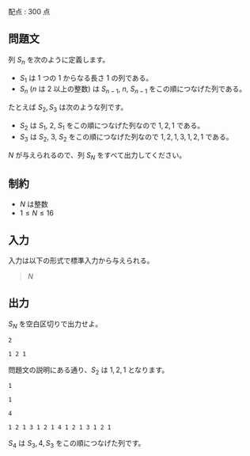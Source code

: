 配点 : $300$ 点

## 問題文

列 $S_n$ を次のように定義します。

- $S_1$ は $1$ つの $1$ からなる長さ $1$ の列である。
- $S_n$ ($n$ は $2$ 以上の整数) は $S_{n-1}$, $n$, $S_{n-1}$ をこの順につなげた列である。

たとえば $S_2,S_3$ は次のような列です。

- $S_2$ は $S_1$, $2$, $S_1$ をこの順につなげた列なので $1,2,1$ である。
- $S_3$ は $S_2$, $3$, $S_2$ をこの順につなげた列なので $1,2,1,3,1,2,1$ である。

$N$ が与えられるので、列 $S_N$ をすべて出力してください。

## 制約

- $N$ は整数
- $1 \leq N \leq 16$

## 入力

入力は以下の形式で標準入力から与えられる。

> $N$

## 出力

$S_N$ を空白区切りで出力せよ。

```input1
2
```

```output1
1 2 1
```

問題文の説明にある通り、$S_2$ は $1,2,1$ となります。

```input2
1
```

```output2
1
```

```input3
4
```

```output3
1 2 1 3 1 2 1 4 1 2 1 3 1 2 1
```

$S_4$ は $S_3,4,S_3$ をこの順につなげた列です。